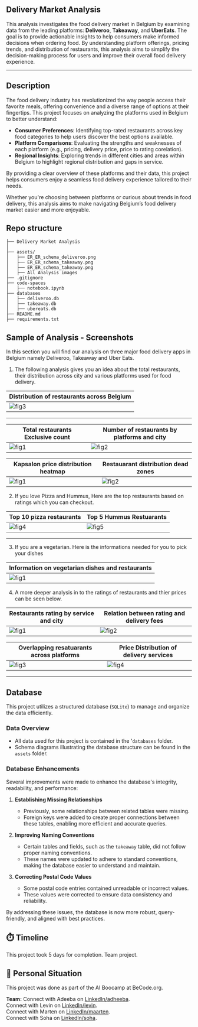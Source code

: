 ## Delivery Market Analysis

This analysis investigates the food delivery market in Belgium by examining data from the leading platforms: **Deliveroo**, **Takeaway**, and **UberEats**. The goal is to provide actionable insights to help consumers make informed decisions when ordering food. By understanding platform offerings, pricing trends, and distribution of restaurants, this analysis aims to simplify the decision-making process for users and improve their overall food delivery experience.

---

## Description

The food delivery industry has revolutionized the way people access their favorite meals, offering convenience and a diverse range of options at their fingertips. This project focuses on analyzing the platforms used in Belgium to better understand:  

- **Consumer Preferences**: Identifying top-rated restaurants across key food categories to help users discover the best options available.  
- **Platform Comparisons**: Evaluating the strengths and weaknesses of each platform (e.g., pricing, delivery price, price to rating corelation).  
- **Regional Insights**: Exploring trends in different cities and areas within Belgium to highlight regional distribution and gaps in service.  

By providing a clear overview of these platforms and their data, this project helps consumers enjoy a seamless food delivery experience tailored to their needs.  

Whether you're choosing between platforms or curious about trends in food delivery, this analysis aims to make navigating Belgium’s food delivery market easier and more enjoyable.


## Repo structure
```
├── Delivery Market Analysis
│
├── assets/
│   ├── ER_ER_schema_deliveroo.png
│   ├── ER_ER_schema_takeaway.png
│   ├── ER_ER_schema_takeaway.png
│   ├── All Analysis images   
├── .gitignore
├── code-spaces
│   ├── notebook.ipynb 
├── databases
│   ├── deliveroo.db
│   ├── takeaway.db
│   ├── ubereats.db
├── README.md
├── requirements.txt

```
## Sample of Analysis - Screenshots
In this section you will find our analysis on three major food delivery apps in Belgium namely Deliveroo, Takeaway and Uber Eats.

1. The following analysis gives you an idea about the total restaurants, their distribution across city and various platforms used for food delivery.

| Distribution of restaurants across Belgium  |
|-------------------------------------------|
| ![fig3](assets\restaurant_distribution.png)               |
------------------------------------------------

| Total restaurants Exclusive count | Number of restaurants by platforms and city|
|---------------------------------  |  -----------------------------------------|
| ![fig1](assets\Figure_1.png)      | ![fig2](assets\Figure_2.png)               |

| Kapsalon price distribution heatmap| Restauarant distribution dead zones        |
|------------------------------------|--------------------------------------------|
| ![fig1](assets\heatmap.png)        | ![fig2](assets\dead_zones.png)             |


2. If you love Pizza and Hummus, Here are the top restaurants based on ratings which you can checkout.

| Top 10 pizza restaurants          |    Top 5 Hummus Restuarants                |
|-----------------------------------|--------------------------------------------|
| ![fig4](assets\top_10_pizza.png)  | ![fig5](assets\top_5_hummus.png)       |  
---------------------------------------------------------------------------------

3. If you are a vegetarian. Here is the informations needed for you to pick your dishes

| Information on vegetarian dishes and restaurants|
|-------------------------------------------------|
| ![fig1](assets\vegan_piecharts.png)            |

4. A more deeper analysis in to the ratings of restaurants and thier prices can be seen below.

| Restaurants rating by service and city |   Relation between rating and delivery fees|
|----------------------------------------|--------------------------------------------|
| ![fig1](assets\restaurant_ratings.png) | ![fig2](assets\corelation_rating.png)      |

| Overlapping resatuarants across platforms| Price Distribution of delivery services |
|-----------------------------------------|-------------------------------------------|
| ![fig3](assets\Figure_3.png)            | ![fig4](assets\price_distribution.png)    |
---------------------------------------------------------------------------------------

## Database

This project utilizes a structured database (`SQLite`) to manage and organize the data efficiently.

### Data Overview
- All data used for this project is contained in the '`databases` folder.
- Schema diagrams illustrating the database structure can be found in the `assets` folder.

### Database Enhancements
Several improvements were made to enhance the database's integrity, readability, and performance:

1. **Establishing Missing Relationships**  
   - Previously, some relationships between related tables were missing.  
   - Foreign keys were added to create proper connections between these tables, enabling more efficient and accurate queries.

2. **Improving Naming Conventions**  
   - Certain tables and fields, such as the `takeaway` table, did not follow proper naming conventions.  
   - These names were updated to adhere to standard conventions, making the database easier to understand and maintain.

3. **Correcting Postal Code Values**  
   - Some postal code entries contained unreadable or incorrect values.  
   - These values were corrected to ensure data consistency and reliability.

By addressing these issues, the database is now more robust, query-friendly, and aligned with best practices.


## ⏱️ Timeline

This project took 5 days for completion.
Team project.

## 📌 Personal Situation
This project was done as part of the AI Boocamp at BeCode.org. 

**Team:**
Connect with Adeeba  on [LinkedIn/adheeba](https://www.linkedin.com/in/adheeba-thahsin-3950a5127/).<br>
Connect with Levin on [LinkedIn/levin](https://www.linkedin.com/in/).<br>
Connect with Marten on [LinkedIn/maarten](https://www.linkedin.com/in/maarten-warnez-007556329/).<br>
Connect with Soha on [LinkedIn/soha](https://www.linkedin.com/in/soha-mohamad-382b44219/).<br>